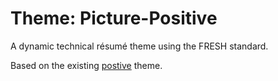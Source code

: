 Theme: Picture-Positive
===============

A dynamic technical résumé theme using the FRESH standard. 

Based on the existing [postive](https://github.com/fresh-standard/fresh-themes/tree/master/themes/positive) theme.




